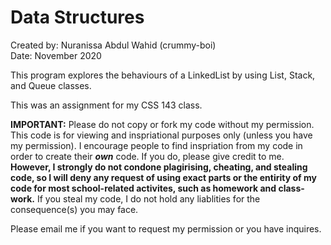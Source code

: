# Data Structures

Created by: Nuranissa Abdul Wahid (crummy-boi)  
Date: November 2020  

This program explores the behaviours of a LinkedList by using List, Stack, and Queue classes.

This was an assignment for my CSS 143 class.  

**IMPORTANT:** Please do not copy or fork my code without my permission. This code is for viewing and inspriational purposes only (unless you have my permission). I encourage people to find inspriation from my code in order to create their ***own*** code. If you do, please give credit to me. **However, I strongly do not condone plagirising, cheating, and stealing code, so I will deny any request of using exact parts or the entirity of my code for most school-related activites, such as homework and class-work.** If you steal my code, I do not hold any liablities for the consequence(s) you may face.  

Please email me if you want to request my permission or you have inquires.
